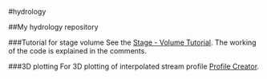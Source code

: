 #hydrology


##My hydrology repository

###Tutorial for stage volume
See the [Stage - Volume Tutorial](../master/stage_volume_tutorial.py).
The working of the code is explained in the comments.  

###3D plotting
For 3D plotting of interpolated stream profile  [Profile Creator](../master/profile_creator.py).

